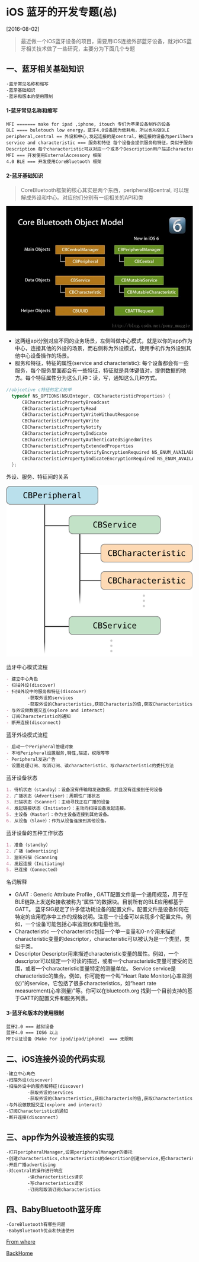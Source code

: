 # iOS 蓝牙的开发专题(总)

[2016-08-02]

>  最近做一个iOS蓝牙设备的项目，需要用iOS连接外部蓝牙设备，就对iOS蓝牙相关技术做了一些研究，主要分为下面几个专题

## 一、蓝牙相关基础知识

```markdown
-蓝牙常见名称和缩写
-蓝牙基础知识
-蓝牙和版本的使用限制
```

#### 1-蓝牙常见名称和缩写

```markdown
MFI ======= make for ipad ,iphone, itouch 专们为苹果设备制作的设备
BLE ==== buletouch low energy，蓝牙4.0设备因为低耗电，所以也叫做BLE
peripheral,central == 外设和中心,发起连接的是central，被连接的设备为perilheral
service and characteristic === 服务和特征 每个设备会提供服务和特征，类似于服务端的api，但是机构不同。每个外设会有很多服务，每个服务中包含很多字段，这些字段的权限一般分为 读read，写write，通知notiy几种，就是我们连接设备后具体需要操作的内容。
Description 每个characteristic可以对应一个或多个Description用户描述characteristic的信息或属性
MFI === 开发使用ExternalAccessory 框架
4.0 BLE === 开发使用CoreBluetooth 框架
```

#### 2-蓝牙基础知识

>  CoreBluetooth框架的核心其实是两个东西，peripheral和central, 可以理解成外设和中心。对应他们分别有一组相关的API和类

![CoreBluetoothFramework](mdPhotoSource/CoreBluetoothFramework.jpg)

-  这两组api分别对应不同的业务场景，左侧叫做中心模式，就是以你的app作为中心，连接其他的外设的场景，而右侧称为外设模式，使用手机作为外设别其他中心设备操作的场景。
-  服务和特征，特征的属性(service and characteristic):
   每个设备都会有一些服务，每个服务里面都会有一些特征，特征就是具体键值对，提供数据的地方。每个特征属性分为这么几种：读，写，通知这么几种方式。

```objective-c
//objcetive c特征的定义枚举
  typedef NS_OPTIONS(NSUInteger, CBCharacteristicProperties) {
      CBCharacteristicPropertyBroadcast											= 0x01,
      CBCharacteristicPropertyRead												= 0x02,
      CBCharacteristicPropertyWriteWithoutResponse		   					   	= 0x04,
      CBCharacteristicPropertyWrite												= 0x08,
      CBCharacteristicPropertyNotify											= 0x10,
      CBCharacteristicPropertyIndicate											= 0x20,
      CBCharacteristicPropertyAuthenticatedSignedWrites							  = 0x40,
      CBCharacteristicPropertyExtendedProperties								 = 0x80,
      CBCharacteristicPropertyNotifyEncryptionRequired NS_ENUM_AVAILABLE(NA, 6_0)   = 0x100,
      CBCharacteristicPropertyIndicateEncryptionRequired NS_ENUM_AVAILABLE(NA, 6_0)	= 0x200
  };
```

外设、服务、特征间的关系

![TreeOfServicesAndCharacteristics_Remote_2x](mdPhotoSource/TreeOfServicesAndCharacteristics_Remote_2x.png)

蓝牙中心模式流程

```markdown
- 建立中心角色
- 扫描外设(discover)
- 扫描外设中的服务和特征(discover)
		-获取外设的services
		-获取外设的Characteristics,获取Characteris的值,获取Characteristics的Descriptor和Descritor的值
- 与外设做数据交互(explore and interact)
- 订阅Characteristic的通知
- 断开连接(disconnect)
```

蓝牙外设模式流程

```markdown
- 启动一个Peripheral管理对象
- 本地Peripheral设置服务,特性,描述，权限等等
- Peripheral发送广告
- 设置处理订阅、取消订阅、读characteristic、写characteristic的委托方法
```

蓝牙设备状态

```markdown
1. 待机状态（standby）：设备没有传输和发送数据，并且没有连接到任何设备
2. 广播状态（Advertiser）：周期性广播状态
3. 扫描状态（Scanner）：主动寻找正在广播的设备
4. 发起链接状态（Initiator）：主动向扫描设备发起连接。
5. 主设备（Master）：作为主设备连接到其他设备。
6. 从设备（Slave）：作为从设备连接到其他设备。
```

蓝牙设备的五种工作状态

```markdown
1. 准备（standby）
2. 广播（advertising）
3. 监听扫描（Scanning
4. 发起连接（Initiating）
5. 已连接（Connected）
```

名词解释

-  GAAT : Generic Attribute Profile , GATT配置文件是一个通用规范，用于在BLE链路上发送和接收被称为“属性”的数据块。目前所有的BLE应用都基于GATT。 蓝牙SIG规定了许多低功耗设备的配置文件。配置文件是设备如何在特定的应用程序中工作的规格说明。注意一个设备可以实现多个配置文件。例如，一个设备可能包括心率监测仪和电量检测。
-  Characteristic 一个characteristic包括一个单一变量和0-n个用来描述characteristic变量的descriptor，characteristic可以被认为是一个类型，类 似于类。
-  Descriptor Descriptor用来描述characteristic变量的属性。例如，一个descriptor可以规定一个可读的描述，或者一个characteristic变量可接受的范围，或者一个characteristic变量特定的测量单位。 Service service是characteristic的集合。例如，你可能有一个叫“Heart Rate Monitor(心率监测仪)”的service，它包括了很多characteristics，如“heart rate measurement(心率测量)”等。你可以在bluetooth.org 找到一个目前支持的基于GATT的配置文件和服务列表。



#### 3-蓝牙和版本的使用限制

```markdown
蓝牙2.0 === 越狱设备
蓝牙4.0 === IOS6 以上
MFI认证设备（Make For ipod/ipad/iphone） === 无限制
```



## 二、iOS连接外设的代码实现

```markdown
-建立中心角色
-扫描外设(discover)
-扫描外设中的服务和特征(discover)
		-获取外设的services
		-获取外设的Characteristics,获取Characteris的值,获取Characteristics的Descriptor和Descritor的值
-与外设做数据交互(explore and interact)
-订阅Characteristic的通知
-断开连接(disconnect)
```

## 三、app作为外设被连接的实现

```markdown
-打开peripheralManager,设置peripheralManager的委托
-创建characteristics,characteristics的descrition创建service,把characteristics添加到service中,再把service添加到peripheralManager中
-开启广播advertising
-对central的操作进行响应
		-读characteristics请求
		-写characteristics请求
		-订阅和取消订阅characteristics
```

## 四、BabyBluetooth蓝牙库

```markdown
-CoreBluetooth有哪些问题
-BabyBluetooth优点和快速使用
```





[From where](http://liuyanwei.jumppo.com/2015/07/17/ios-BLE-0.html)

[BackHome](http://robinshare.github.io/)